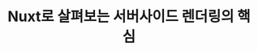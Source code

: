 ---
layout: post
title: Nuxt로 살펴보는 서버사이드 렌더링의 핵심
description: SSR 라이브러리의 작동 순서와 프리 랜더링, 하이드레이션을 알아봅니다.
image: /uploads/default.png
emoji: 🛬
tags:
  - vue
  - javascript
published: false
---